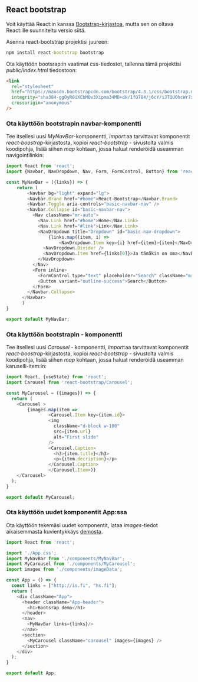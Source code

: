 ## React bootstrap

Voit käyttää React:in kanssa [Bootstrap-kirjastoa](https://react-bootstrap.github.io/), mutta sen on oltava React:ille suunniteltu versio siitä.

Asenna react-bootstrap projektisi juureen:

```cmd
npm install react-bootstrap bootstrap
```

Ota käyttöön bootsrap:in vaatimat *css*-tiedostot, tallenna tämä projektisi *public/index.html* tiedostoon:

```html
<link
  rel="stylesheet"
  href="https://maxcdn.bootstrapcdn.com/bootstrap/4.3.1/css/bootstrap.min.css"
  integrity="sha384-ggOyR0iXCbMQv3Xipma34MD+dH/1fQ784/j6cY/iJTQUOhcWr7x9JvoRxT2MZw1T"
  crossorigin="anonymous"
/>
```

### Ota käyttöön bootstrapin navbar-komponentti

Tee itsellesi uusi *MyNavBar*-komponentti, *import*:aa tarvittavat komponentit *react-boostrap*-kirjastosta, kopioi *react-bootstrap* - sivustolta valmis koodipohja, lisää siihen *map* kohtaan, jossa haluat renderöidä useamman navigointilinkin:

```js
import React from 'react';
import {Navbar, NavDropdown, Nav, Form, FormControl, Button} from 'react-bootstrap'

const MyNavBar = ({links}) => {
    return (
        <Navbar bg="light" expand="lg">
        <Navbar.Brand href="#home">React-Bootstrap</Navbar.Brand>
        <Navbar.Toggle aria-controls="basic-navbar-nav" />
        <Navbar.Collapse id="basic-navbar-nav">
          <Nav className="mr-auto">
            <Nav.Link href="#home">Home</Nav.Link>
            <Nav.Link href="#link">Link</Nav.Link>
            <NavDropdown title="Dropdown" id="basic-nav-dropdown">
                {links.map((item, i) =>
                    <NavDropdown.Item key={i} href={item}>{item}</NavDropdown.Item>)}
              <NavDropdown.Divider />
              <NavDropdown.Item href={links[0]}>Ja tämäkin on oma</NavDropdown.Item>
            </NavDropdown>
          </Nav>
          <Form inline>
            <FormControl type="text" placeholder="Search" className="mr-sm-2" />
            <Button variant="outline-success">Search</Button>
          </Form>
        </Navbar.Collapse>
      </Navbar>
      )
}

export default MyNavBar;
```

### Ota käyttöön bootstrapin - komponentti

Tee itsellesi uusi *Carousel* - komponentti, *import*:aa tarvittavat komponentit *react-boostrap*-kirjastosta, kopioi *react-bootstrap* - sivustolta valmis koodipohja, lisää siihen *map* kohtaan, jossa haluat renderöidä useamman karuselli-item:in:

```js
import React, {useState} from 'react';
import Carousel from 'react-bootstrap/Carousel';

const MyCarousel = ({images}) => {
  return (
    <Carousel >
        {images.map(item =>
                <Carousel.Item key={item.id}>
                <img
                  className="d-block w-100"
                  src={item.url}
                  alt="First slide"
                />
                <Carousel.Caption>
                  <h3>{item.title}</h3>
                  <p>{item.decription}</p>
                </Carousel.Caption>
                </Carousel.Item>)}
    </Carousel>
  );
}

export default MyCarousel;
```

### Ota käyttöön uudet komponentit App:ssa

Ota käyttöön tekemäsi uudet komponentit, lataa *images*-tiedot aikaisemmasta kuvientykkäys [demosta](./immutable-state.html).

```js
import React from 'react';

import './App.css';
import MyNavBar from './components/MyNavBar';
import MyCarousel from './components/MyCarousel';
import images from './components/imageData';

const App = () => {
  const links = ["http://is.fi", "hs.fi"];
  return (
    <div className="App">
      <header className="App-header">
        <h1>Bootsrap demo</h1>
      </header>
      <nav>
        <MyNavBar links={links}/>
      </nav>
      <section>
        <MyCarousel className="carousel" images={images} />
      </section>
    </div>
  );
}

export default App;
```

